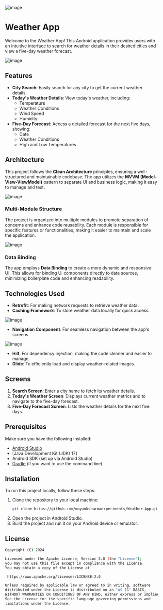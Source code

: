 ![image](https://github.com/user-attachments/assets/a92d3ea9-9bbe-46c6-8eec-a40c89b7f50a)
# Weather App

Welcome to the Weather App! This Android application provides users with an intuitive interface to search for weather details in their desired cities and view a five-day weather forecast.

![image](https://github.com/user-attachments/assets/6d02c515-0c6e-44d7-b1cc-aa18e28c44af)

## Features

- **City Search**: Easily search for any city to get the current weather details.
- **Today's Weather Details**: View today's weather, including:
  - Temperature
  - Weather Conditions
  - Wind Speed
  - Humidity
- **Five-Day Forecast**: Access a detailed forecast for the next five days, showing:
  - Date
  - Weather Conditions
  - High and Low Temperatures

## Architecture

This project follows the **Clean Architecture** principles, ensuring a well-structured and maintainable codebase. The app utilizes the **MVVM (Model-View-ViewModel)** pattern to separate UI and business logic, making it easy to manage and test.

![image](https://github.com/user-attachments/assets/81e50b9e-8f22-4118-a1a8-e945a83e8d1c)

### Multi-Module Structure

The project is organized into multiple modules to promote separation of concerns and enhance code reusability. Each module is responsible for specific features or functionalities, making it easier to maintain and scale the application.

![image](https://github.com/user-attachments/assets/bb1fce89-1864-477b-9124-1b1d1203da6f)

### Data Binding

The app employs **Data Binding** to create a more dynamic and responsive UI. This allows for binding UI components directly to data sources, minimizing boilerplate code and enhancing readability.

## Technologies Used

- **Retrofit**: For making network requests to retrieve weather data.
- **Caching Framework**: To store weather data locally for quick access.

![image](https://github.com/user-attachments/assets/7eead61b-3151-46a9-a3fc-4ca2f3fb545b)

- **Navigation Component**: For seamless navigation between the app's screens.

![image](https://github.com/user-attachments/assets/d485a296-ce1c-49ba-9338-304d20f899ef) 

- **Hilt**: For dependency injection, making the code cleaner and easier to manage.
- **Glide**: To efficiently load and display weather-related images.

## Screens

1. **Search Screen**: Enter a city name to fetch its weather details.
2. **Today's Weather Screen**: Displays current weather metrics and to navigate to the five-day forecast.
3. **Five-Day Forecast Screen**: Lists the weather details for the next five days.

## Prerequisites

Make sure you have the following installed:

- [Android Studio](https://developer.android.com/studio)
- [Java Development Kit (JDK) 17]
- Android SDK (set up via Android Studio)
- [Gradle](https://gradle.org/install/) (if you want to use the command line)

## Installation
To run this project locally, follow these steps:
1. Clone the repository to your local machine:
   ```bash
   git clone https://github.com/mayanksharmaexperiments/Weather-App.git
2. Open the project in Android Studio.
3. Build the project and run it on your Android device or emulator.

## License
   ```bash
Copyright (C) 2024

Licensed under the Apache License, Version 2.0 (the "License");
you may not use this file except in compliance with the License.
You may obtain a copy of the License at

    https://www.apache.org/licenses/LICENSE-2.0

Unless required by applicable law or agreed to in writing, software
distributed under the License is distributed on an "AS IS" BASIS,
WITHOUT WARRANTIES OR CONDITIONS OF ANY KIND, either express or implied.
See the License for the specific language governing permissions and
limitations under the License.
